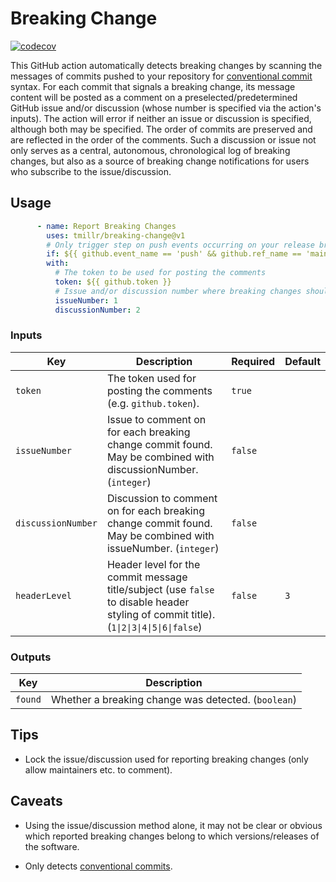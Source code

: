 # Breaking Change

[![codecov](https://codecov.io/github/tmillr/breaking-change/branch/master/graph/badge.svg?token=CdtcYcijqb)](https://codecov.io/github/tmillr/breaking-change)

This GitHub action automatically detects breaking changes by scanning the messages of commits pushed to your repository for [conventional commit](https://www.conventionalcommits.org) syntax. For each commit that signals a breaking change, its message content will be posted as a comment on a preselected/predetermined GitHub issue and/or discussion (whose number is specified via the action's inputs). The action will error if neither an issue or discussion is specified, although both may be specified. The order of commits are preserved and are reflected in the order of the comments. Such a discussion or issue not only serves as a central, autonomous, chronological log of breaking changes, but also as a source of breaking change notifications for users who subscribe to the issue/discussion.

## Usage

<!-- prettier-ignore-start -->
~~~yaml
      - name: Report Breaking Changes
        uses: tmillr/breaking-change@v1
        # Only trigger step on push events occurring on your release branch
        if: ${{ github.event_name == 'push' && github.ref_name == 'main' }}
        with:
          # The token to be used for posting the comments
          token: ${{ github.token }}
          # Issue and/or discussion number where breaking changes should be reported
          issueNumber: 1
          discussionNumber: 2
~~~
<!-- prettier-ignore-end -->

### Inputs

<!-- prettier-ignore-start -->
| **Key** | **Description** | **Required** | **Default** |
| --- | --- | --- | --- |
| `token` | The token used for posting the comments (e.g. `github.token`). | `true` |  |
| `issueNumber` | Issue to comment on for each breaking change commit found. May be combined with discussionNumber. (`integer`) | `false` |  |
| `discussionNumber` | Discussion to comment on for each breaking change commit found. May be combined with issueNumber. (`integer`) | `false` |  |
| `headerLevel` | Header level for the commit message title/subject (use `false` to disable header styling of commit title). (`1\|2\|3\|4\|5\|6\|false`) | `false` | `3` |
<!-- prettier-ignore-end -->

### Outputs

| **Key** | **Description**                                     |
| ------- | --------------------------------------------------- |
| `found` | Whether a breaking change was detected. (`boolean`) |

## Tips

- Lock the issue/discussion used for reporting breaking changes (only allow maintainers etc. to comment).

## Caveats

- Using the issue/discussion method alone, it may not be clear or obvious which reported breaking changes belong to which versions/releases of the software.

- Only detects [conventional commits](https://www.conventionalcommits.org).
